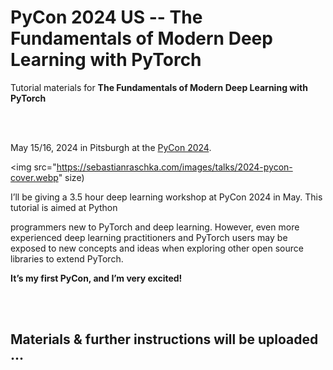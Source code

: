 # PyCon 2024 US -- The Fundamentals of Modern Deep Learning with PyTorch
Tutorial materials for **The Fundamentals of Modern Deep Learning with PyTorch**

<br>
<br>



May 15/16, 2024 in Pitsburgh at the [PyCon 2024](https://us.pycon.org/2024/).

<img src="https://sebastianraschka.com/images/talks/2024-pycon-cover.webp" size)

I’ll be giving a 3.5 hour deep learning workshop at PyCon 2024 in May. This tutorial is aimed at Python

programmers new to PyTorch and deep learning. However, even more experienced deep learning practitioners and PyTorch users may be exposed to new concepts and ideas when exploring other open source libraries to extend PyTorch.

**It’s my first PyCon, and I’m very excited!**


<br>
<br>


## Materials & further instructions will be uploaded ...
